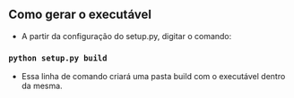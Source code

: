 ## Como gerar o executável

* A partir da configuração do setup.py, digitar o comando:

### `python setup.py build`

* Essa linha de comando criará uma pasta build com o executável dentro da mesma.